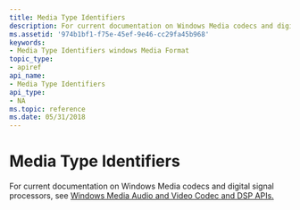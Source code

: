 ```yaml
---
title: Media Type Identifiers
description: For current documentation on Windows Media codecs and digital signal processors, see Windows Media Audio and Video Codec and DSP APIs.
ms.assetid: '974b1bf1-f75e-45ef-9e46-cc29fa45b968'
keywords:
- Media Type Identifiers windows Media Format
topic_type:
- apiref
api_name:
- Media Type Identifiers
api_type:
- NA
ms.topic: reference
ms.date: 05/31/2018
---
```


# Media Type Identifiers

For current documentation on Windows Media codecs and digital signal processors, see [Windows Media Audio and Video Codec and DSP APIs.](https://msdn.microsoft.com/library/Dd464626(v=VS.85).aspx)

 

 




